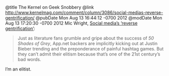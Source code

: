 @title The Kernel on Geek Snobbery
@link http://www.kernelmag.com/comment/column/3086/social-medias-reverse-gentrification/
@pubDate Mon Aug 13 16:44:12 -0700 2012
@modDate Mon Aug 13 17:20:30 -0700 2012
Mic Wright, <a href="http://www.kernelmag.com/comment/column/3086/social-medias-reverse-gentrification/">Social media’s ‘reverse gentrification’</a>:

>Just as literature fans grumble and gripe about the success of <em>50 Shades of Grey</em>, App.net backers are implicitly kicking out at Justin Bieber trending and the preponderance of painful hashtag games. But they can’t admit their elitism because that’s one of the 21st century’s bad words.

I’m an elitist.
